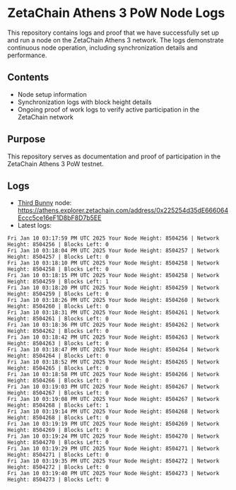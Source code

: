 # ZetaChain Athens 3 PoW Node Logs
This repository contains logs and proof that we have successfully set up and run a node on the ZetaChain Athens 3 network. The logs demonstrate continuous node operation, including synchronization details and performance.

## Contents
- Node setup information
- Synchronization logs with block height details
- Ongoing proof of work logs to verify active participation in the ZetaChain network

## Purpose
This repository serves as documentation and proof of participation in the ZetaChain Athens 3 PoW testnet.

## Logs

- [Third Bunny](https://thirdbunny.xyz/) node: https://athens.explorer.zetachain.com/address/0x225254d35dE666064Eccc5ce16eF1D8bF8D7b5EE
- Latest logs:
```
Fri Jan 10 03:17:59 PM UTC 2025 Your Node Height: 8504256 | Network Height: 8504256 | Blocks Left: 0
Fri Jan 10 03:18:04 PM UTC 2025 Your Node Height: 8504257 | Network Height: 8504257 | Blocks Left: 0
Fri Jan 10 03:18:10 PM UTC 2025 Your Node Height: 8504258 | Network Height: 8504258 | Blocks Left: 0
Fri Jan 10 03:18:15 PM UTC 2025 Your Node Height: 8504258 | Network Height: 8504259 | Blocks Left: 1
Fri Jan 10 03:18:20 PM UTC 2025 Your Node Height: 8504259 | Network Height: 8504259 | Blocks Left: 0
Fri Jan 10 03:18:26 PM UTC 2025 Your Node Height: 8504260 | Network Height: 8504260 | Blocks Left: 0
Fri Jan 10 03:18:31 PM UTC 2025 Your Node Height: 8504261 | Network Height: 8504261 | Blocks Left: 0
Fri Jan 10 03:18:36 PM UTC 2025 Your Node Height: 8504262 | Network Height: 8504262 | Blocks Left: 0
Fri Jan 10 03:18:42 PM UTC 2025 Your Node Height: 8504263 | Network Height: 8504263 | Blocks Left: 0
Fri Jan 10 03:18:47 PM UTC 2025 Your Node Height: 8504264 | Network Height: 8504264 | Blocks Left: 0
Fri Jan 10 03:18:52 PM UTC 2025 Your Node Height: 8504265 | Network Height: 8504265 | Blocks Left: 0
Fri Jan 10 03:18:58 PM UTC 2025 Your Node Height: 8504266 | Network Height: 8504266 | Blocks Left: 0
Fri Jan 10 03:19:03 PM UTC 2025 Your Node Height: 8504267 | Network Height: 8504267 | Blocks Left: 0
Fri Jan 10 03:19:08 PM UTC 2025 Your Node Height: 8504267 | Network Height: 8504268 | Blocks Left: 1
Fri Jan 10 03:19:14 PM UTC 2025 Your Node Height: 8504268 | Network Height: 8504268 | Blocks Left: 0
Fri Jan 10 03:19:19 PM UTC 2025 Your Node Height: 8504269 | Network Height: 8504269 | Blocks Left: 0
Fri Jan 10 03:19:24 PM UTC 2025 Your Node Height: 8504270 | Network Height: 8504270 | Blocks Left: 0
Fri Jan 10 03:19:29 PM UTC 2025 Your Node Height: 8504271 | Network Height: 8504271 | Blocks Left: 0
Fri Jan 10 03:19:35 PM UTC 2025 Your Node Height: 8504272 | Network Height: 8504272 | Blocks Left: 0
Fri Jan 10 03:19:40 PM UTC 2025 Your Node Height: 8504273 | Network Height: 8504273 | Blocks Left: 0
```
